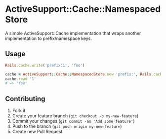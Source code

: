# ActiveSupport::Cache::NamespacedStore

A simple ActiveSupport::Cache implementation that wraps another implementation to prefix/namespace keys.

## Usage

```ruby
Rails.cache.write('prefix:1', 'foo')

cache = ActiveSupport::Cache::NamespacedStore.new 'prefix:', Rails.cache
cache.read '1'
# => 'foo'
```

## Contributing

1. Fork it
2. Create your feature branch (`git checkout -b my-new-feature`)
3. Commit your changes (`git commit -am 'Add some feature'`)
4. Push to the branch (`git push origin my-new-feature`)
5. Create new Pull Request
